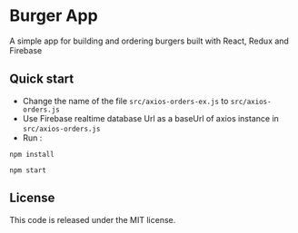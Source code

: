 # Burger App
A simple app for building and ordering burgers built with React, Redux and Firebase


## Quick start
* Change the name of the file `src/axios-orders-ex.js` to `src/axios-orders.js` 
* Use Firebase realtime database Url as a baseUrl of axios instance in `src/axios-orders.js`
* Run :
```
npm install 

npm start
```

## License
This code is released under the MIT license.
